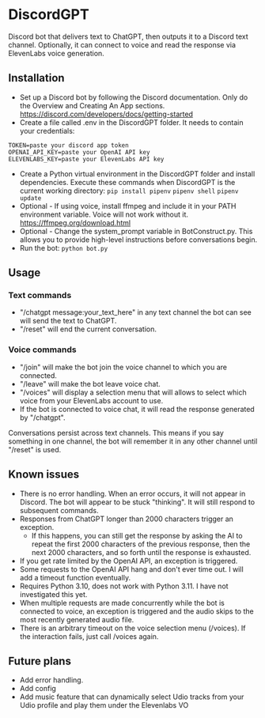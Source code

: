# DiscordGPT
 Discord bot that delivers text to ChatGPT, then outputs it to a Discord text channel. Optionally, it can connect to voice and read the response via ElevenLabs voice generation.

## Installation
- Set up a Discord bot by following the Discord documentation. Only do the Overview and Creating An App sections. https://discord.com/developers/docs/getting-started
- Create a file called .env in the DiscordGPT folder. It needs to contain your credentials:
```
TOKEN=paste your discord app token
OPENAI_API_KEY=paste your OpenAI API key
ELEVENLABS_KEY=paste your ElevenLabs API key
```
- Create a Python virtual environment in the DiscordGPT folder and install dependencies. Execute these commands when DiscordGPT is the current working directory:
```pip install pipenv```
```pipenv shell```
```pipenv update```
- Optional - If using voice, install ffmpeg and include it in your PATH environment variable. Voice will not work without it.
    https://ffmpeg.org/download.html
- Optional - Change the system_prompt variable in BotConstruct.py. This allows you to provide high-level instructions before conversations begin.
- Run the bot:
```python bot.py```

## Usage
### Text commands
- "/chatgpt message:your_text_here" in any text channel the bot can see will send the text to ChatGPT.
- "/reset" will end the current conversation.

### Voice commands
- "/join" will make the bot join the voice channel to which you are connected.
- "/leave" will make the bot leave voice chat.
- "/voices" will display a selection menu that will allows to select which voice from your ElevenLabs account to use.
- If the bot is connected to voice chat, it will read the response generated by "/chatgpt".

Conversations persist across text channels. This means if you say something in one channel, the bot will remember it in any other channel until "/reset" is used.

## Known issues
- There is no error handling. When an error occurs, it will not appear in Discord. The bot will appear to be stuck "thinking". It will still respond to subsequent commands.
- Responses from ChatGPT longer than 2000 characters trigger an exception.
    - If this happens, you can still get the response by asking the AI to repeat the first 2000 characters of the previous response, then the next 2000 characters, and so forth until the response is exhausted.
- If you get rate limited by the OpenAI API, an exception is triggered.
- Some requests to the OpenAI API hang and don't ever time out. I will add a timeout function eventually.
- Requires Python 3.10, does not work with Python 3.11. I have not investigated this yet.
- When multiple requests are made concurrently while the bot is connected to voice, an exception is triggered and the audio skips to the most recently generated audio file.
- There is an arbitrary timeout on the voice selection menu (/voices). If the interaction fails, just call /voices again.

## Future plans
- Add error handling.
- Add config
- Add music feature that can dynamically select Udio tracks from your Udio profile and play them under the Elevenlabs VO